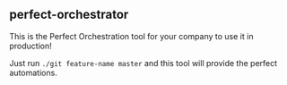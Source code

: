 ## perfect-orchestrator

This is the Perfect Orchestration tool for your company to use it in production!

Just run `./git feature-name master` and this tool will provide the perfect automations. 
